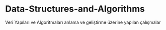 # Data-Structures-and-Algorithms
Veri Yapıları ve Algoritmaları anlama ve geliştirme üzerine yapılan çalışmalar 
